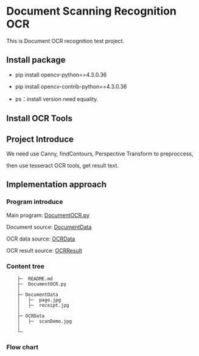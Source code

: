 # Document Scanning Recognition OCR

This is Document OCR recognition test project.


## Install package

- pip install opencv-python==4.3.0.36
    
- pip install opencv-contrib-python==4.3.0.36

- ps：install version need equality.


## Install OCR Tools




## Project Introduce

We need use Canny, findContours, Perspective Transform to preproccess,

then use tesseract OCR tools, get result text.



## Implementation approach

### Program introduce

Main program: [DocumentOCR.py](DocumentOCR.py)

Document source: [DocumentData](./DocumentData)

OCR data source: [OCRData](./OCRData)

OCR result source: [OCRResult](./OCRResult)



### Content tree
    
    
        ├─  README.md
        ├─  DocumentOCR.py
        │
        ├─ DocumentData
        │   ├─  page.jpg
        │   ├─  receipt.jpg
        │
        ├─ OCRData
        │   ├─  scanDemo.jpg
        │
        └─ 



### Flow chart

![]()

